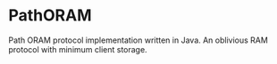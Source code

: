 # PathORAM
Path ORAM protocol implementation written in Java. An oblivious RAM protocol with minimum client storage.
